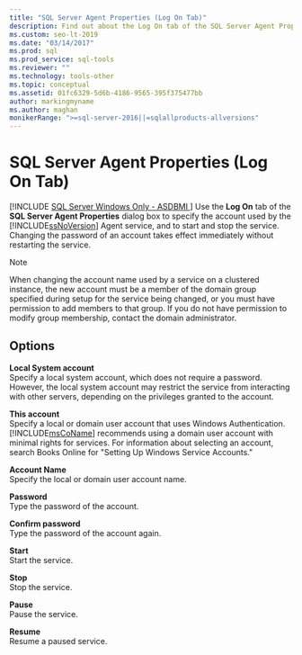 ```yaml
---
title: "SQL Server Agent Properties (Log On Tab)"
description: Find out about the Log On tab of the SQL Server Agent Properties dialog box. See how to use this tab to specify an account and to start or stop the service.
ms.custom: seo-lt-2019
ms.date: "03/14/2017"
ms.prod: sql
ms.prod_service: sql-tools
ms.reviewer: ""
ms.technology: tools-other
ms.topic: conceptual
ms.assetid: 01fc6329-5d6b-4186-9565-395f375477bb
author: markingmyname
ms.author: maghan
monikerRange: ">=sql-server-2016||=sqlallproducts-allversions"
---
```

# SQL Server Agent Properties (Log On Tab)
[!INCLUDE [SQL Server Windows Only - ASDBMI ](../../includes/applies-to-version/sql-windows-only-asdbmi.md)]
  Use the **Log On** tab of the **SQL Server Agent Properties** dialog box to specify the account used by the [!INCLUDE[ssNoVersion](../../includes/ssnoversion-md.md)] Agent service, and to start and stop the service. Changing the password of an account takes effect immediately without restarting the service.  
  
> [!NOTE]  
>  When changing the account name used by a service on a clustered instance, the new account must be a member of the domain group specified during setup for the service being changed, or you must have permission to add members to that group. If you do not have permission to modify group membership, contact the domain administrator.  
  
## Options  
 **Local System account**  
 Specify a local system account, which does not require a password. However, the local system account may restrict the service from interacting with other servers, depending on the privileges granted to the account.  
  
 **This account**  
 Specify a local or domain user account that uses Windows Authentication. [!INCLUDE[msCoName](../../includes/msconame-md.md)] recommends using a domain user account with minimal rights for services. For information about selecting an account, search Books Online for "Setting Up Windows Service Accounts."  
  
 **Account Name**  
 Specify the local or domain user account name.  
  
 **Password**  
 Type the password of the account.  
  
 **Confirm password**  
 Type the password of the account again.  
  
 **Start**  
 Start the service.  
  
 **Stop**  
 Stop the service.  
  
 **Pause**  
 Pause the service.  
  
 **Resume**  
 Resume a paused service.  
  
  
